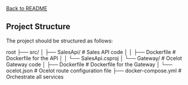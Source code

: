 [Back to README](../readme.md)

## Project Structure

The project should be structured as follows:

root
├── src/
│ ├── SalesApi/ 		# Sales API code
│ │ ├── Dockerfile 		# Dockerfile for the API
│ │ └── SalesApi.csproj
│ └── Gateway/ 			# Ocelot Gateway code
│ ├── Dockerfile 		# Dockerfile for the Gateway
│ └── ocelot.json 		# Ocelot route configuration file
├── docker-compose.yml 	# Orchestrate all services
